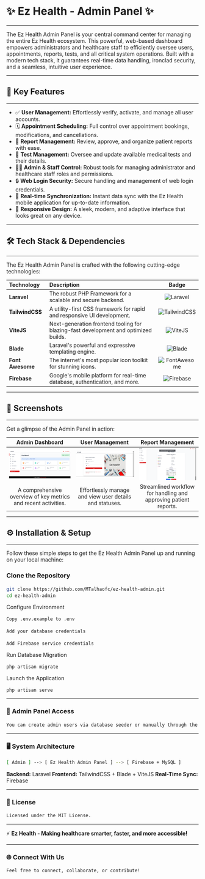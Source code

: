 # ✨ Ez Health - Admin Panel ✨

---

The Ez Health Admin Panel is your central command center for managing the entire Ez Health ecosystem. This powerful, web-based dashboard empowers administrators and healthcare staff to efficiently oversee users, appointments, reports, tests, and all critical system operations. Built with a modern tech stack, it guarantees real-time data handling, ironclad security, and a seamless, intuitive user experience.

---

## 🚀 Key Features

---

* ✅ **User Management:** Effortlessly verify, activate, and manage all user accounts.
* 🗓️ **Appointment Scheduling:** Full control over appointment bookings, modifications, and cancellations.
* 📄 **Report Management:** Review, approve, and organize patient reports with ease.
* 🔬 **Test Management:** Oversee and update available medical tests and their details.
* 👩‍💼 **Admin & Staff Control:** Robust tools for managing administrator and healthcare staff roles and permissions.
* 🔒 **Web Login Security:** Secure handling and management of web login credentials.
* 🔄 **Real-time Synchronization:** Instant data sync with the Ez Health mobile application for up-to-date information.
* 📱 **Responsive Design:** A sleek, modern, and adaptive interface that looks great on any device.

---

## 🛠 Tech Stack & Dependencies

---

The Ez Health Admin Panel is crafted with the following cutting-edge technologies:

| Technology | Description | Badge |
| :---------- | :---------- | :----------: |
| **Laravel** | The robust PHP Framework for a scalable and secure backend. | ![Laravel](https://img.shields.io/badge/-Laravel-FF2D20?logo=laravel&logoColor=white) |
| **TailwindCSS** | A utility-first CSS framework for rapid and responsive UI development. | ![TailwindCSS](https://img.shields.io/badge/-TailwindCSS-06B6D4?logo=tailwindcss&logoColor=white) |
| **ViteJS** | Next-generation frontend tooling for blazing-fast development and optimized builds. | ![ViteJS](https://img.shields.io/badge/-ViteJS-646CFF?logo=vite&logoColor=white) |
| **Blade** | Laravel's powerful and expressive templating engine. | ![Blade](https://img.shields.io/badge/-Blade-FF2D20?logo=laravel&logoColor=white) |
| **Font Awesome** | The internet's most popular icon toolkit for stunning icons. | ![FontAwesome](https://img.shields.io/badge/-FontAwesome-528DD7?logo=fontawesome&logoColor=white) |
| **Firebase** | Google's mobile platform for real-time database, authentication, and more. | ![Firebase](https://img.shields.io/badge/-Firebase-FFCA28?logo=firebase&logoColor=white) |

---

## 📸 Screenshots

---

Get a glimpse of the Admin Panel in action:

| Admin Dashboard | User Management | Report Management |
| :-----------------------------------------------------------------------------------------------------------------------------------------------------------------------------------------------------------------------------------: | :-----------------------------------------------------------------------------------------------------------------------------------------------------------------------------------------------------------------------------------: | :-----------------------------------------------------------------------------------------------------------------------------------------------------------------------------------------------------------------------------------: |
| ![Admin Dashboard Screenshot](https://raw.githubusercontent.com/MTalhaofc/EzHealth/refs/heads/main/Screenshot%20from%202025-05-18%2016-16-26.png) | ![User Management Screenshot](https://raw.githubusercontent.com/MTalhaofc/EzHealth/refs/heads/main/Screenshot%20from%202025-05-18%2016-27-48.png) | ![Report Management Screenshot](https://raw.githubusercontent.com/MTalhaofc/EzHealth/refs/heads/main/Screenshot%20from%202025-05-18%2016-19-09.png) |
| A comprehensive overview of key metrics and recent activities. | Effortlessly manage and view user details and statuses. | Streamlined workflow for handling and approving patient reports. |

---

## ⚙️ Installation & Setup

---

Follow these simple steps to get the Ez Health Admin Panel up and running on your local machine:

###  Clone the Repository

```bash
git clone https://github.com/MTalhaofc/ez-health-admin.git
cd ez-health-admin
```
 Configure Environment
```
Copy .env.example to .env

Add your database credentials

Add Firebase service credentials
```
Run Database Migration

```
php artisan migrate
```
 Launch the Application
```
php artisan serve
```

---

### 🔐 Admin Panel Access

```markdown
You can create admin users via database seeder or manually through the database for initial setup.
```

---

### 🖥 System Architecture

```bash
[ Admin ] --> [ Ez Health Admin Panel ] --> [ Firebase + MySQL ]
```

**Backend:** Laravel
**Frontend:** TailwindCSS + Blade + ViteJS
**Real-Time Sync:** Firebase

---

### 📄 License

```markdown
Licensed under the MIT License.
```

---

⚡ **Ez Health - Making healthcare smarter, faster, and more accessible!**

---

### 🌐 Connect With Us

```markdown
Feel free to connect, collaborate, or contribute!
```



